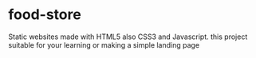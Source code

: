 # food-store
Static websites made with HTML5 also CSS3 and Javascript. this project suitable for your learning or making a simple landing page
